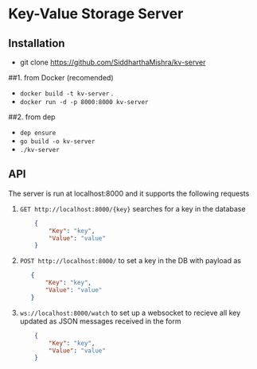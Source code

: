 # Key-Value Storage Server

## Installation

* git clone https://github.com/SiddharthaMishra/kv-server

##1. from Docker (recomended)
* ```docker build -t kv-server``` .
* ```docker run -d -p 8000:8000 kv-server```

##2. from dep
* ```dep ensure```
* ``` go build -o kv-server ```
* ```./kv-server```

## API

The server is run at localhost:8000 and it supports the following requests

1. ```GET http://localhost:8000/{key}``` searches for a key in the database
    ```json 
        {
            "Key": "key",
            "Value": "value"
        }
    ```
2. ```POST http://localhost:8000/``` to set a key in the DB with payload as 
     ```json 
        {
            "Key": "key",
            "Value": "value"
        }
    ```

3. ``` ws://localhost:8000/watch ``` to set up a websocket to recieve all key updated as JSON messages received in the form 
    ```json 
        {
            "Key": "key",
            "Value": "value"
        }
    ```